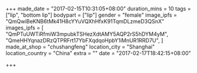 +++
made_date = "2017-02-15T10:31:05+08:00"
duration_mins = 10
tags = ["lip", "bottom lip"]
bodypart = ["lip"]
gender = "female"
image_ipfs = "QmQwiBeKNB6tMk41H8cYYuVQXhHfxK91TqmDLzmeD3QSnX"
images_ipfs = [
  "QmPTuUWTiRfmiW3mpubkTSHezXdtAMY5AQP2rS5hDYM4yM",
  "QmeHHYqnazDRzQTPRFrt17YbFXqdqoHpbY1iMnUR1RRD7U",
]
made_at_shop = "chushangfeng"
location_city = "Shanghai"
location_country = "China"
extra = ""
date = "2017-02-17T18:42:15+08:00"

+++
